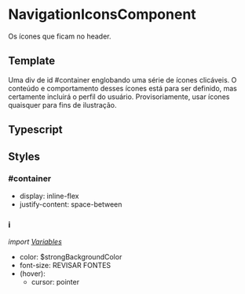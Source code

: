 # NavigationIconsComponent
Os ícones que ficam no header.
## Template
Uma div de id #container englobando uma série de ícones clicáveis. O conteúdo e comportamento desses ícones está para ser definido, mas certamente incluirá o perfil do usuário. Provisoriamente, usar ícones quaisquer para fins de ilustração.
## Typescript

## Styles
### \#container
- display: inline-flex
- justify-content: space-between

### i
*import [Variables](/Docs/src/Variables.md)*
- color: $strongBackgroundColor
- font-size: REVISAR FONTES
- (hover): 
    - cursor: pointer